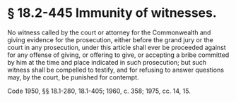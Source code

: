 # § 18.2-445 Immunity of witnesses.

<p>No witness called by the court or attorney for the Commonwealth and giving evidence for the prosecution, either before the grand jury or the court in any prosecution, under this article shall ever be proceeded against for any offense of giving, or offering to give, or accepting a bribe committed by him at the time and place indicated in such prosecution; but such witness shall be compelled to testify, and for refusing to answer questions may, by the court, be punished for contempt.</p><p>Code 1950, §§ 18.1-280, 18.1-405; 1960, c. 358; 1975, cc. 14, 15.</p>
